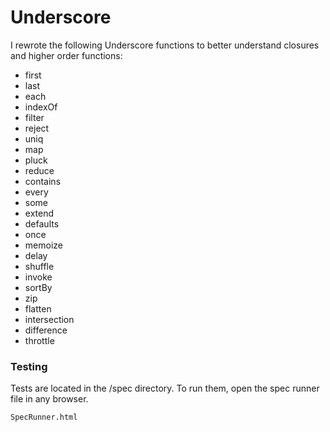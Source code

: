Underscore
==============

I rewrote the following Underscore functions to better understand closures and higher order functions:

- first
- last
- each
- indexOf
- filter
- reject
- uniq
- map
- pluck
- reduce
- contains
- every
- some
- extend
- defaults
- once
- memoize
- delay
- shuffle
- invoke
- sortBy
- zip
- flatten
- intersection
- difference
- throttle

### Testing

Tests are located in the /spec directory. To run them, open the spec runner file in any browser.

```
SpecRunner.html
```
